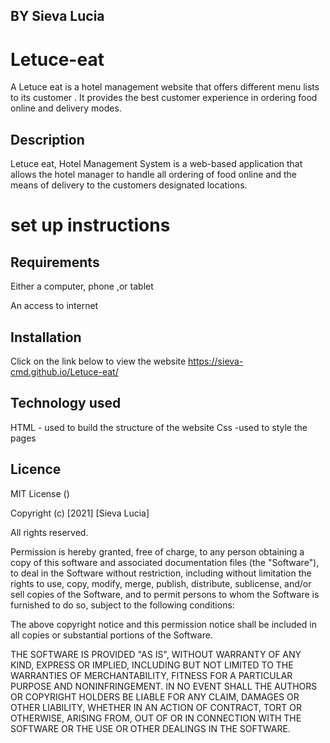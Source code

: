 ## BY Sieva Lucia

# Letuce-eat
A Letuce eat is a hotel management website that offers different menu lists to its customer . It provides the best customer experience in ordering food online and delivery modes.

## Description
 Letuce eat, Hotel Management System is a web-based application that allows the hotel manager to handle all ordering of food  online and the means of delivery to the customers designated locations. 

# set up instructions
## Requirements
Either a computer, phone ,or tablet

An access to internet

## Installation
Click on the link below to view the website  https://sieva-cmd.github.io/Letuce-eat/

## Technology used 
HTML - used to build the structure of the website
Css -used to style the pages

## Licence 
 MIT License ()

Copyright (c) [2021] [Sieva Lucia]

All rights reserved.

Permission is hereby granted, free of charge, to any person obtaining a copy of this software and associated documentation files (the "Software"), to deal in the Software without restriction, including without limitation the rights to use, copy, modify, merge, publish, distribute, sublicense, and/or sell copies of the Software, and to permit persons to whom the Software is furnished to do so, subject to the following conditions:

The above copyright notice and this permission notice shall be included in all copies or substantial portions of the Software.

THE SOFTWARE IS PROVIDED "AS IS", WITHOUT WARRANTY OF ANY KIND, EXPRESS OR IMPLIED, INCLUDING BUT NOT LIMITED TO THE WARRANTIES OF MERCHANTABILITY, FITNESS FOR A PARTICULAR PURPOSE AND NONINFRINGEMENT. IN NO EVENT SHALL THE AUTHORS OR COPYRIGHT HOLDERS BE LIABLE FOR ANY CLAIM, DAMAGES OR OTHER LIABILITY, WHETHER IN AN ACTION OF CONTRACT, TORT OR OTHERWISE, ARISING FROM, OUT OF OR IN CONNECTION WITH THE SOFTWARE OR THE USE OR OTHER DEALINGS IN THE SOFTWARE.